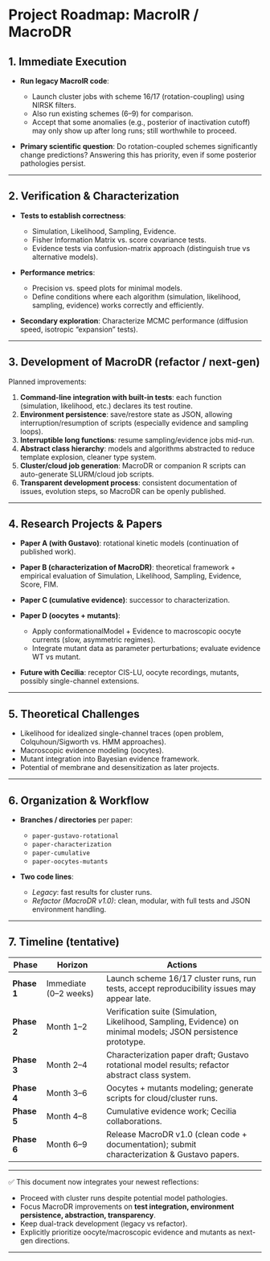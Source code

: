 # Project Roadmap: MacroIR / MacroDR

## 1. Immediate Execution

* **Run legacy MacroIR code**:

  * Launch cluster jobs with scheme 16/17 (rotation-coupling) using NIRSK filters.
  * Also run existing schemes (6–9) for comparison.
  * Accept that some anomalies (e.g., posterior of inactivation cutoff) may only show up after long runs; still worthwhile to proceed.
* **Primary scientific question**: Do rotation-coupled schemes significantly change predictions? Answering this has priority, even if some posterior pathologies persist.

---

## 2. Verification & Characterization

* **Tests to establish correctness**:

  * Simulation, Likelihood, Sampling, Evidence.
  * Fisher Information Matrix vs. score covariance tests.
  * Evidence tests via confusion-matrix approach (distinguish true vs alternative models).
* **Performance metrics**:

  * Precision vs. speed plots for minimal models.
  * Define conditions where each algorithm (simulation, likelihood, sampling, evidence) works correctly and efficiently.
* **Secondary exploration**: Characterize MCMC performance (diffusion speed, isotropic “expansion” tests).

---

## 3. Development of MacroDR (refactor / next-gen)

Planned improvements:

1. **Command-line integration with built-in tests**: each function (simulation, likelihood, etc.) declares its test routine.
2. **Environment persistence**: save/restore state as JSON, allowing interruption/resumption of scripts (especially evidence and sampling loops).
3. **Interruptible long functions**: resume sampling/evidence jobs mid-run.
4. **Abstract class hierarchy**: models and algorithms abstracted to reduce template explosion, cleaner type system.
5. **Cluster/cloud job generation**: MacroDR or companion R scripts can auto-generate SLURM/cloud job scripts.
6. **Transparent development process**: consistent documentation of issues, evolution steps, so MacroDR can be openly published.

---

## 4. Research Projects & Papers

* **Paper A (with Gustavo)**: rotational kinetic models (continuation of published work).
* **Paper B (characterization of MacroDR)**: theoretical framework + empirical evaluation of Simulation, Likelihood, Sampling, Evidence, Score, FIM.
* **Paper C (cumulative evidence)**: successor to characterization.
* **Paper D (oocytes + mutants)**:

  * Apply conformationalModel + Evidence to macroscopic oocyte currents (slow, asymmetric regimes).
  * Integrate mutant data as parameter perturbations; evaluate evidence WT vs mutant.
* **Future with Cecilia**: receptor CIS-LU, oocyte recordings, mutants, possibly single-channel extensions.

---

## 5. Theoretical Challenges

* Likelihood for idealized single-channel traces (open problem, Colquhoun/Sigworth vs. HMM approaches).
* Macroscopic evidence modeling (oocytes).
* Mutant integration into Bayesian evidence framework.
* Potential of membrane and desensitization as later projects.

---

## 6. Organization & Workflow

* **Branches / directories** per paper:

  * `paper-gustavo-rotational`
  * `paper-characterization`
  * `paper-cumulative`
  * `paper-oocytes-mutants`
* **Two code lines**:

  * *Legacy*: fast results for cluster runs.
  * *Refactor (MacroDR v1.0)*: clean, modular, with full tests and JSON environment handling.

---

## 7. Timeline (tentative)

| Phase       | Horizon               | Actions                                                                                                        |
| ----------- | --------------------- | -------------------------------------------------------------------------------------------------------------- |
| **Phase 1** | Immediate (0–2 weeks) | Launch scheme 16/17 cluster runs, run tests, accept reproducibility issues may appear late.                    |
| **Phase 2** | Month 1–2             | Verification suite (Simulation, Likelihood, Sampling, Evidence) on minimal models; JSON persistence prototype. |
| **Phase 3** | Month 2–4             | Characterization paper draft; Gustavo rotational model results; refactor abstract class system.                |
| **Phase 4** | Month 3–6             | Oocytes + mutants modeling; generate scripts for cloud/cluster runs.                                           |
| **Phase 5** | Month 4–8             | Cumulative evidence work; Cecilia collaborations.                                                              |
| **Phase 6** | Month 6–9             | Release MacroDR v1.0 (clean code + documentation); submit characterization & Gustavo papers.                   |

---

✅ This document now integrates your newest reflections:

* Proceed with cluster runs despite potential model pathologies.
* Focus MacroDR improvements on **test integration, environment persistence, abstraction, transparency**.
* Keep dual-track development (legacy vs refactor).
* Explicitly prioritize oocyte/macroscopic evidence and mutants as next-gen directions.

---


